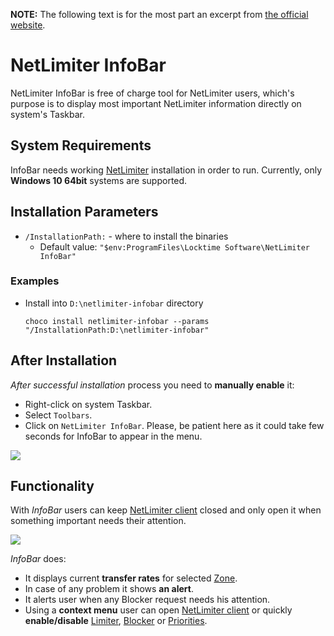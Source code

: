 

**NOTE:** The following text is for the most part an excerpt from [the official website](https://www.netlimiter.com/docs/infobar).

# NetLimiter InfoBar
NetLimiter InfoBar is free of charge tool for NetLimiter users, which's purpose is to display most important NetLimiter information directly on system's Taskbar.

## System Requirements
InfoBar needs working [NetLimiter](https://community.chocolatey.org/packages/netlimiter) installation in order to run. Currently, only **Windows 10 64bit** systems are supported.

## Installation Parameters
* `/InstallationPath:` - where to install the binaries
  - Default value: `"$env:ProgramFiles\Locktime Software\NetLimiter InfoBar"`

### Examples
* Install into `D:\netlimiter-infobar` directory
  ```
  choco install netlimiter-infobar --params "/InstallationPath:D:\netlimiter-infobar"
  ```

## After Installation
*After successful installation* process you need to **manually enable** it:
* Right-click on system Taskbar.
* Select `Toolbars`.
* Click on `NetLimiter InfoBar`. Please, be patient here as it could take few seconds for InfoBar to appear in the menu.

![](https://cdn.jsdelivr.net/gh/jakublevy/chocopkgs/netlimiter-infobar/NLToolbar-Activation-Detail.png)

## Functionality
With *InfoBar* users can keep [NetLimiter client](https://www.netlimiter.com/docs/user-gui-client) closed and only open it when something important needs their attention.

![](https://cdn.jsdelivr.net/gh/jakublevy/chocopkgs/netlimiter-infobar/NLToolBar-Requests.png)

*InfoBar* does:
* It displays current **transfer rates** for selected [Zone](https://www.netlimiter.com/docs/basic-concepts/zones).
* In case of any problem it shows **an alert**.
* It alerts user when any Blocker request needs his attention.
* Using a **context menu** user can open [NetLimiter client](https://www.netlimiter.com/docs/user-gui-client) or quickly **enable/disable** [Limiter](https://www.netlimiter.com/docs/basic-concepts/limits), [Blocker](https://www.netlimiter.com/docs/basic-concepts/blocker) or [Priorities](https://www.netlimiter.com/docs/basic-concepts/priorities).
